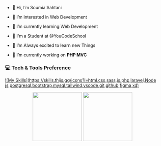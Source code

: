- 👋 Hi, I’m Soumia Sahtani
- 👀 I’m interested in Web Development
- 🌱 I’m currently learning Web Development
- 🏫 I'm a Student at @YouCodeSchool
- 💞️ I’m Always excited to learn new Things

- :telescope: I’m currently working on <strong>PHP MVC</strong>

### 💻 Tech & Tools Preference
[![My Skills](https://skills.thijs.gg/icons?i=html,css,sass,js,php,laravel,Node js,postgresql,bootstrap,mysql,tailwind,vscode,git,github,figma,xd)](https://skills.thijs.gg)


<p align="center">
<img src="https://github-readme-stats.vercel.app/api/top-langs/?username=Sahtani&layout=compact&title_color=fff&text_color=fff&bg_color=0D1117" height="160px" />
<img src="https://github-readme-stats.vercel.app/api?username=Sahtani&title_color=fff&text_color=fff&icon_color=F7DF1E&bg_color=0D1117&show_icons=true" height="160px"/>
</p>
